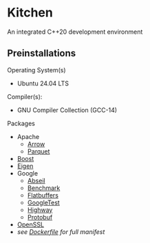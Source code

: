 # Kitchen

An integrated C++20 development environment

## Preinstallations

Operating System(s)
- Ubuntu 24.04 LTS

Compiler(s):
- GNU Compiler Collection (GCC-14)

Packages
- Apache
    - [Arrow](https://arrow.apache.org/)
    - [Parquet](https://parquet.apache.org/)
- [Boost](https://www.boost.org/)
- [Eigen](https://libeigen.gitlab.io/)
- Google
    - [Abseil](https://abseil.io/)
    - [Benchmark](https://github.com/google/benchmark/)
    - [Flatbuffers](https://flatbuffers.dev/)
    - [GoogleTest](https://google.github.io/googletest/)
    - [Highway](https://google.github.io/highway/)
    - [Protobuf](https://protobuf.dev/)
- [OpenSSL](https://www.openssl.org/)
- *see [Dockerfile](.devcontainer/Dockerfile) for full manifest*


